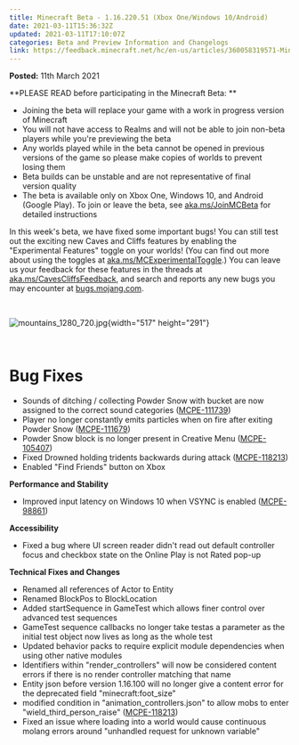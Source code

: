 ```yaml
---
title: Minecraft Beta - 1.16.220.51 (Xbox One/Windows 10/Android)
date: 2021-03-11T15:36:32Z
updated: 2021-03-11T17:10:07Z
categories: Beta and Preview Information and Changelogs
link: https://feedback.minecraft.net/hc/en-us/articles/360058319571-Minecraft-Beta-1-16-220-51-Xbox-One-Windows-10-Android-
---
```


**Posted:** 11th March 2021

**PLEASE READ before participating in the Minecraft Beta: **

-   Joining the beta will replace your game with a work in progress version of Minecraft 
-   You will not have access to Realms and will not be able to join non-beta players while you\'re previewing the beta
-   Any worlds played while in the beta cannot be opened in previous versions of the game so please make copies of worlds to prevent losing them 
-   Beta builds can be unstable and are not representative of final version quality 
-   The beta is available only on Xbox One, Windows 10, and Android (Google Play). To join or leave the beta, see [aka.ms/JoinMCBeta](https://aka.ms/JoinMCBeta) for detailed instructions

In this week\'s beta, we have fixed some important bugs! You can still test out the exciting new Caves and Cliffs features by enabling the \"Experimental Features\" toggle on your worlds! (You can find out more about using the toggles at [aka.ms/MCExperimentalToggle](https://aka.ms/MCExperimentalToggle).) You can leave us your feedback for these features in the threads at [aka.ms/CavesCliffsFeedback](https://aka.ms/CavesCliffsFeedback), and search and reports any new bugs you may encounter at [bugs.mojang.com](https://bugs.mojang.com/).

 

![mountains_1280_720.jpg](https://feedback.minecraft.net/hc/article_attachments/360088994311/mountains_1280_720.jpg){width="517" height="291"}

 

# Bug Fixes

-   Sounds of ditching / collecting Powder Snow with bucket are now assigned to the correct sound categories ([MCPE-111739](https://bugs.mojang.com/browse/MCPE-111739))
-   Player no longer constantly emits particles when on fire after exiting Powder Snow ([MCPE-111679](https://bugs.mojang.com/browse/MCPE-111679))
-   Powder Snow block is no longer present in Creative Menu ([MCPE-105407](https://bugs.mojang.com/browse/MCPE-105407))
-   Fixed Drowned holding tridents backwards during attack ([MCPE-118213](https://bugs.mojang.com/browse/MCPE-118213))
-   Enabled \"Find Friends\" button on Xbox

**Performance and Stability**

-   Improved input latency on Windows 10 when VSYNC is enabled ([MCPE-98861](https://bugs.mojang.com/browse/MCPE-98861))

**Accessibility**

-   Fixed a bug where UI screen reader didn\'t read out default controller focus and checkbox state on the Online Play is not Rated pop-up

**Technical Fixes and Changes**

-   Renamed all references of Actor to Entity
-   Renamed BlockPos to BlockLocation
-   Added startSequence in GameTest which allows finer control over advanced test sequences
-   GameTest sequence callbacks no longer take testas a parameter as the initial test object now lives as long as the whole test
-   Updated behavior packs to require explicit module dependencies when using other native modules
-   Identifiers within \"render_controllers\" will now be considered content errors if there is no render controller matching that name
-   Entity json before version 1.16.100 will no longer give a content error for the deprecated field \"minecraft:foot_size\"
-   modified condition in \"animation_controllers.json\" to allow mobs to enter \"wield_third_person_raise\" ([MCPE-118213](https://bugs.mojang.com/browse/MCPE-118213))
-   Fixed an issue where loading into a world would cause continuous molang errors around \"unhandled request for unknown variable\"
